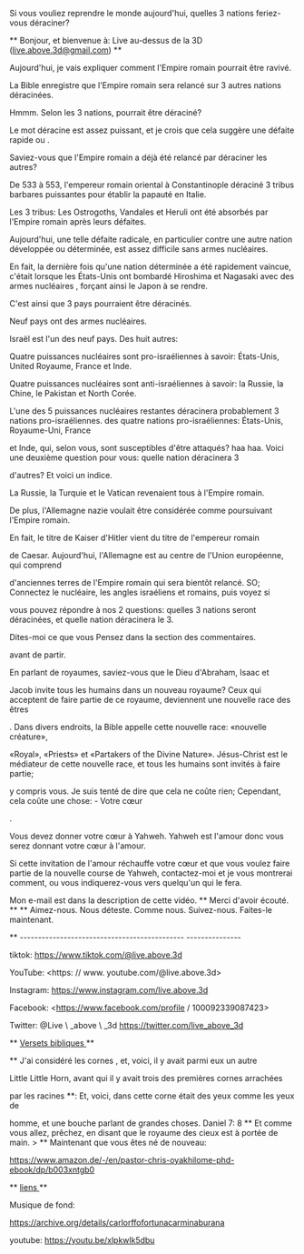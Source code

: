 Si vous vouliez reprendre le monde aujourd'hui, quelles 3 nations feriez-vous
déraciner?

** Bonjour, et bienvenue à: Live au-dessus de la 3D (<live.above.3d@gmail.com>) **

Aujourd'hui, je vais expliquer comment l'Empire romain pourrait être ravivé.

La Bible enregistre que l'Empire romain sera relancé sur 3 autres nations
déracinées.

Hmmm. Selon les 3 nations, pourrait être déraciné?

Le mot déracine est assez puissant, et je crois que cela suggère une défaite rapide ou
.

Saviez-vous que l'Empire romain a déjà été relancé par
déraciner les autres?

De 533 à 553, l'empereur romain oriental à Constantinople déraciné
3 tribus barbares puissantes pour établir la papauté en Italie.

Les 3 tribus: Les Ostrogoths, Vandales et Heruli ont été absorbés par l'Empire romain
après leurs défaites.

Aujourd'hui, une telle défaite radicale, en particulier contre une autre nation développée ou
déterminée, est assez difficile sans armes nucléaires.

En fait, la dernière fois qu'une nation déterminée a été rapidement vaincue, c'était
lorsque les États-Unis ont bombardé Hiroshima et Nagasaki avec des armes nucléaires
, forçant ainsi le Japon à se rendre.

C'est ainsi que 3 pays pourraient être déracinés.

Neuf pays ont des armes nucléaires.

Israël est l'un des neuf pays. Des huit autres:

Quatre puissances nucléaires sont pro-israéliennes à savoir: États-Unis, United
Royaume, France et Inde.

Quatre puissances nucléaires sont anti-israéliennes à savoir: la Russie, la Chine, le Pakistan et
North Corée.

L'une des 5 puissances nucléaires restantes déracinera probablement 3 nations pro-israéliennes.
des quatre nations pro-israéliennes: États-Unis, Royaume-Uni, France

et Inde, qui, selon vous, sont susceptibles d'être attaqués?
haa haa. Voici une deuxième question pour vous: quelle nation déracinera 3

d'autres?
Et voici un indice.

La Russie, la Turquie et le Vatican revenaient tous à l'Empire romain.

De plus, l'Allemagne nazie voulait être considérée comme poursuivant l'Empire romain.

En fait, le titre de Kaiser d'Hitler vient du titre de l'empereur romain

de Caesar.
Aujourd'hui, l'Allemagne est au centre de l'Union européenne, qui comprend

d'anciennes terres de l'Empire romain qui sera bientôt relancé.
SO; Connectez le nucléaire, les angles israéliens et romains, puis voyez si

vous pouvez répondre à nos 2 questions:
quelles 3 nations seront déracinées, et quelle nation déracinera le 3.

Dites-moi ce que vous Pensez dans la section des commentaires.

avant de partir.

En parlant de royaumes, saviez-vous que le Dieu d'Abraham, Isaac et

Jacob invite tous les humains dans un nouveau royaume?
Ceux qui acceptent de faire partie de ce royaume, deviennent une nouvelle race des êtres

.
Dans divers endroits, la Bible appelle cette nouvelle race: «nouvelle créature»,

«Royal», «Priests» et «Partakers of the Divine Nature».
Jésus-Christ est le médiateur de cette nouvelle race, et tous les humains sont invités à faire partie;

y compris vous.
Je suis tenté de dire que cela ne coûte rien; Cependant, cela coûte une chose: - Votre cœur

.

Vous devez donner votre cœur à Yahweh. Yahweh est l'amour donc vous serez
donnant votre cœur à l'amour.

Si cette invitation de l'amour réchauffe votre cœur et que vous voulez faire partie de la nouvelle course de
Yahweh, contactez-moi et je vous montrerai comment, ou vous indiquerez-vous vers quelqu'un qui le fera.

Mon e-mail est dans la description de cette vidéo.
** Merci d'avoir écouté. **
** Aimez-nous. Nous déteste. Comme nous. Suivez-nous. Faites-le maintenant.

** --------------------------------------------- ---------------

tiktok: <https://www.tiktok.com/@live.above.3d>

YouTube: <https: // www. youtube.com/@live.above.3d>

Instagram: <https://www.instagram.com/live.above.3d>

Facebook: <https://www.facebook.com/profile / 100092339087423>

Twitter: @Live \ _above \ _3d <https://twitter.com/live_above_3d>

** <u> Versets bibliques </u> **

** J'ai considéré les cornes , et, voici, il y avait parmi eux un autre

Little Little Horn, avant qui il y avait trois des premières cornes arrachées

par les racines **: Et, voici, dans cette corne était des yeux comme les yeux de

homme, et une bouche parlant de grandes choses.
Daniel 7: 8
** Et comme vous allez, prêchez, en disant que le royaume des cieux est à portée de main. > **
Maintenant que vous êtes né de nouveau:

<https://www.amazon.de/-/en/pastor-chris-oyakhilome-phd-ebook/dp/b003xntgb0>

** <u> liens </u> **

Musique de fond:

<https://archive.org/details/carlorffofortunacarminaburana>

youtube: <https://youtu.be/xlpkwlk5dbu>


